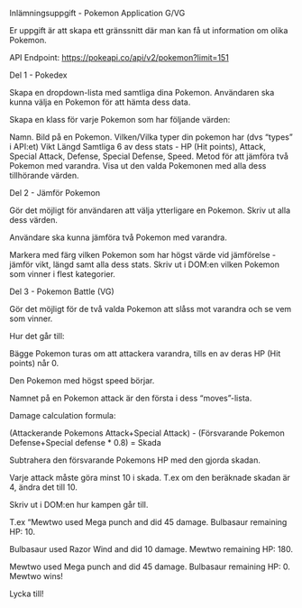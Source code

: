 Inlämningsuppgift - Pokemon Application G/VG

Er uppgift är att skapa ett gränssnitt där man kan få ut information om olika Pokemon.


API Endpoint: https://pokeapi.co/api/v2/pokemon?limit=151


Del 1 - Pokedex


Skapa en dropdown-lista med samtliga dina Pokemon. Användaren ska kunna välja en Pokemon för att hämta dess data.

Skapa en klass för varje Pokemon som har följande värden:

Namn.
Bild på en Pokemon.
Vilken/Vilka typer din pokemon har (dvs “types” i API:et)
Vikt
Längd
Samtliga 6 av dess stats - HP (Hit points), Attack, Special Attack, Defense, Special Defense, Speed.
Metod för att jämföra två Pokemon med varandra.
Visa ut den valda Pokemonen med alla dess tillhörande värden.


Del 2 - Jämför Pokemon

Gör det möjligt för användaren att välja ytterligare en Pokemon. Skriv ut alla dess värden.

Användare ska kunna jämföra två Pokemon med varandra.

Markera med färg vilken Pokemon som har högst värde vid jämförelse - jämför vikt, längd samt alla dess stats. Skriv ut i DOM:en vilken Pokemon som vinner i flest kategorier.


Del 3 - Pokemon Battle (VG)

Gör det möjligt för de två valda Pokemon att slåss mot varandra och se vem som vinner. 


Hur det går till:

Bägge Pokemon turas om att attackera varandra, tills en av deras HP (Hit points) når 0.

Den Pokemon med högst speed börjar.

Namnet på en Pokemon attack är den första i dess “moves”-lista.

Damage calculation formula: 

(Attackerande Pokemons Attack+Special Attack) - (Försvarande Pokemon Defense+Special defense * 0.8) = Skada

Subtrahera den försvarande Pokemons HP med den gjorda skadan.

Varje attack måste göra minst 10 i skada. T.ex om den beräknade skadan är 4, ändra det till 10.


Skriv ut i DOM:en hur kampen går till. 

T.ex “Mewtwo used Mega punch and did 45 damage. Bulbasaur remaining HP: 10.

Bulbasaur used Razor Wind and did 10 damage. Mewtwo remaining HP: 180.

Mewtwo used Mega punch and did 45 damage. Bulbasaur remaining HP: 0. Mewtwo wins!


Lycka till!
